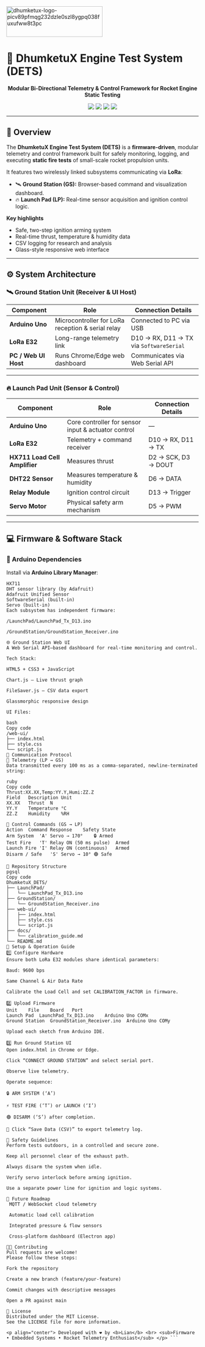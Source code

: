 
  <img width="252" height="80" alt="dhumketux-logo-picv89pfmqg232dzle0szl8ygpq038fuxufww8t3pc" src="https://github.com/user-attachments/assets/447263ab-24ea-4f26-ab0a-907d59a87e52" />

<h1>🚀 DhumketuX Engine Test System (DETS)</h1>

<p align="center">
  <b>Modular Bi-Directional Telemetry & Control Framework for Rocket Engine Static Testing</b>
</p>

<p align="center">
  <img src="https://img.shields.io/badge/Microcontroller-Arduino%20Uno-blue?logo=arduino&style=flat-square">
  <img src="https://img.shields.io/badge/Wireless-LoRa%20E32-green?logo=wifi&style=flat-square">
  <img src="https://img.shields.io/badge/UI-Web%20Serial%20Dashboard-orange?logo=javascript&style=flat-square">
  <img src="https://img.shields.io/badge/License-MIT-lightgrey?style=flat-square">
</p>

---

## 🌟 Overview

The **DhumketuX Engine Test System (DETS)** is a **firmware-driven**, modular telemetry and control framework built for safely monitoring, logging, and executing **static fire tests** of small-scale rocket propulsion units.

It features two wirelessly linked subsystems communicating via **LoRa**:

- 🛰️ **Ground Station (GS):** Browser-based command and visualization dashboard.  
- 🔥 **Launch Pad (LP):** Real-time sensor acquisition and ignition control logic.

**Key highlights**
- Safe, two-step ignition arming system  
- Real-time thrust, temperature & humidity data  
- CSV logging for research and analysis  
- Glass-style responsive web interface  

---

## ⚙️ System Architecture

### 🛰️ Ground Station Unit (Receiver & UI Host)

| Component | Role | Connection Details |
|------------|------|--------------------|
| **Arduino Uno** | Microcontroller for LoRa reception & serial relay | Connected to PC via USB |
| **LoRa E32** | Long-range telemetry link | D10 → RX, D11 → TX via `SoftwareSerial` |
| **PC / Web UI Host** | Runs Chrome/Edge web dashboard | Communicates via Web Serial API |

---

### 🔥 Launch Pad Unit (Sensor & Control)

| Component | Role | Connection Details |
|------------|------|--------------------|
| **Arduino Uno** | Core controller for sensor input & actuator control | — |
| **LoRa E32** | Telemetry + command receiver | D10 → RX, D11 → TX |
| **HX711 Load Cell Amplifier** | Measures thrust | D2 → SCK, D3 → DOUT |
| **DHT22 Sensor** | Measures temperature & humidity | D6 → DATA |
| **Relay Module** | Ignition control circuit | D13 → Trigger |
| **Servo Motor** | Physical safety arm mechanism | D5 → PWM |

---

## 💻 Firmware & Software Stack

### 🧠 Arduino Dependencies

Install via **Arduino Library Manager**:

```text
HX711
DHT sensor library (by Adafruit)
Adafruit Unified Sensor
SoftwareSerial (built-in)
Servo (built-in)
Each subsystem has independent firmware:

/LaunchPad/LaunchPad_Tx_D13.ino

/GroundStation/GroundStation_Receiver.ino

🌐 Ground Station Web UI
A Web Serial API–based dashboard for real-time monitoring and control.

Tech Stack:

HTML5 + CSS3 + JavaScript

Chart.js – Live thrust graph

FileSaver.js – CSV data export

Glassmorphic responsive design

UI Files:

bash
Copy code
/web-ui/
├── index.html
├── style.css
└── script.js
📡 Communication Protocol
🔁 Telemetry (LP → GS)
Data transmitted every 100 ms as a comma-separated, newline-terminated string:

ruby
Copy code
Thrust:XX.XX,Temp:YY.Y,Humi:ZZ.Z
Field	Description	Unit
XX.XX	Thrust	N
YY.Y	Temperature	°C
ZZ.Z	Humidity	%RH

🧭 Control Commands (GS → LP)
Action	Command	Response	Safety State
Arm System	'A'	Servo → 170°	🔒 Armed
Test Fire	'T'	Relay ON (50 ms pulse)	Armed
Launch Fire	'I'	Relay ON (continuous)	Armed
Disarm / Safe	'S'	Servo → 10°	🟢 Safe

🧩 Repository Structure
pgsql
Copy code
DhumketuX_DETS/
├── LaunchPad/
│   └── LaunchPad_Tx_D13.ino
├── GroundStation/
│   └── GroundStation_Receiver.ino
├── web-ui/
│   ├── index.html
│   ├── style.css
│   └── script.js
├── docs/
│   └── calibration_guide.md
└── README.md
🔧 Setup & Operation Guide
1️⃣ Configure Hardware
Ensure both LoRa E32 modules share identical parameters:

Baud: 9600 bps

Same Channel & Air Data Rate

Calibrate the Load Cell and set CALIBRATION_FACTOR in firmware.

2️⃣ Upload Firmware
Unit	File	Board	Port
Launch Pad	LaunchPad_Tx_D13.ino	Arduino Uno	COMx
Ground Station	GroundStation_Receiver.ino	Arduino Uno	COMy

Upload each sketch from Arduino IDE.

3️⃣ Run Ground Station UI
Open index.html in Chrome or Edge.

Click “CONNECT GROUND STATION” and select serial port.

Observe live telemetry.

Operate sequence:

🔒 ARM SYSTEM (‘A’)

⚡ TEST FIRE (‘T’) or LAUNCH (‘I’)

🟢 DISARM (‘S’) after completion.

💾 Click “Save Data (CSV)” to export telemetry log.

🧠 Safety Guidelines
Perform tests outdoors, in a controlled and secure zone.

Keep all personnel clear of the exhaust path.

Always disarm the system when idle.

Verify servo interlock before arming ignition.

Use a separate power line for ignition and logic systems.

🚀 Future Roadmap
 MQTT / WebSocket cloud telemetry

 Automatic load cell calibration

 Integrated pressure & flow sensors

 Cross-platform dashboard (Electron app)

👨‍💻 Contributing
Pull requests are welcome!
Please follow these steps:

Fork the repository

Create a new branch (feature/your-feature)

Commit changes with descriptive messages

Open a PR against main

🧾 License
Distributed under the MIT License.
See the LICENSE file for more information.

<p align="center"> Developed with ❤️ by <b>Lian</b> <br> <sub>Firmware • Embedded Systems • Rocket Telemetry Enthusiast</sub> </p> ```
